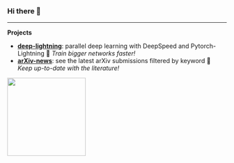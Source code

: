 ### Hi there 👋

---

**Projects**
- [**deep-lightning**][deep_lightning]: parallel deep learning with DeepSpeed and Pytorch-Lightning :mega: *Train bigger networks faster!*
- [**arXiv-news**][arxiv_news]: see the latest arXiv submissions filtered by keyword :mega: *Keep up-to-date with the literature!*


[arxiv_news]: https://github.com/pme0/arxiv-news
[deep_lightning]: https://github.com/pme0/deep-lightning

<img height="180em" src="https://github-readme-stats.vercel.app/api?username=pme0&show_icons=true&hide_border=true&&count_private=true&include_all_commits=true" />

<!--
**pme0/pme0** is a ✨ _special_ ✨ repository because its `README.md` (this file) appears on your GitHub profile.

Here are some ideas to get you started:

- 🔭 I’m currently working on ...
- 🌱 I’m currently learning ...
- 👯 I’m looking to collaborate on ...
- 🤔 I’m looking for help with ...
- 💬 Ask me about ...
- 📫 How to reach me: ...
- 😄 Pronouns: ...
- ⚡ Fun fact: ...

https://github.com/markdown-templates/markdown-emojis

-->
